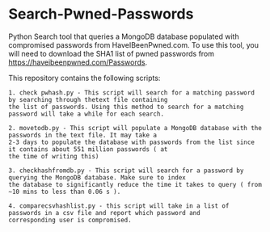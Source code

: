 # Search-Pwned-Passwords

Python Search tool that queries a MongoDB database populated with compromised passwords from HaveIBeenPwned.com.
To use this tool, you will need to download the SHA1 list of pwned passwords from https://haveibeenpwned.com/Passwords.

This repository contains the following scripts:

    1. check pwhash.py - This script will search for a matching password by searching through thetext file containing
    the list of passwords. Using this method to search for a matching password will take a while for each search.
     
    2. movetodb.py - This script will populate a MongoDB database with the passwords in the text file. It may take a
    2-3 days to populate the database with passwords from the list since it contains about 551 million passwords ( at
    the time of writing this)
    
    3. checkhashfromdb.py - This script will search for a password by querying the MongoDB database. Make sure to index
    the database to significantly reduce the time it takes to query ( from ~10 mins to less than 0.06 s ).
    
    4. comparecsvhashlist.py - this script will take in a list of passwords in a csv file and report which password and 
    corresponding user is compromised.
